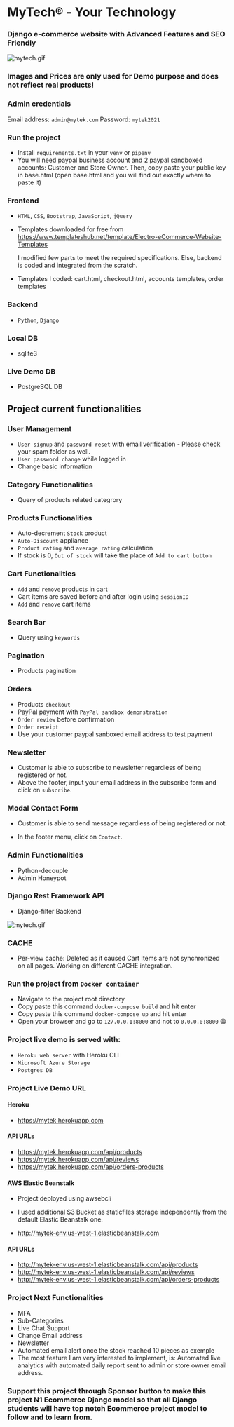 # MyTech® - Your Technology

### Django e-commerce website with Advanced Features and SEO Friendly

![mytech.gif](https://github.com/IT-Support-L2/mytek/blob/main/mytech.gif)

### Images and Prices are only used for Demo purpose and does not reflect real products! 

### Admin credentials

Email address: `admin@mytek.com` 
Password: `mytek2021`

### Run the project

- Install `requirements.txt` in your `venv` or `pipenv`
- You will need paypal business account and 2 paypal sandboxed accounts: Customer and Store Owner. Then, copy paste your public key in base.html (open base.html and you will find out exactly where to paste it)

### Frontend

- `HTML`, `CSS`, `Bootstrap`, `JavaScript`, `jQuery`

- Templates downloaded for free from https://www.templateshub.net/template/Electro-eCommerce-Website-Templates 

  I modified few parts to meet the required specifications. Else, backend is coded and integrated from the scratch.
  
- Templates I coded: cart.html, checkout.html, accounts templates, order templates

### Backend 

- `Python`, `Django`

### Local DB
- sqlite3

### Live Demo DB
- PostgreSQL DB


## Project current functionalities

### User Management

- `User signup` and `password reset` with email verification - Please check your spam folder as well. 
- `User password change` while logged in
- Change basic information

### Category Functionalities

- Query of products related categrory

### Products Functionalities

- Auto-decrement `Stock` product
- `Auto-Discount` appliance
- `Product rating` and `average rating` calculation
- If stock is 0, `Out of stock` will take the place of `Add to cart button`

### Cart Functionalities

- `Add` and `remove` products in cart
- Cart items are saved before and after login using `sessionID`
- `Add` and `remove` cart items

### Search Bar

- Query using `keywords`

### Pagination

- Products pagination

### Orders

- Products `checkout`
- PayPal payment with `PayPal sandbox demonstration`
- `Order review` before confirmation
- `Order receipt`
- Use your customer paypal sanboxed email address to test payment

### Newsletter

- Customer is able to subscribe to newsletter regardless of being registered or not.
- Above the footer, input your email address in the subscribe form and click on `subscribe`.

### Modal Contact Form

- Customer is able to send message regardless of being registered or not.

- In the footer menu, click on `Contact`.


### Admin Functionalities

- Python-decouple
- Admin Honeypot

### Django Rest Framework API

- Django-filter Backend

![mytech.gif](https://github.com/IT-Support-L2/mytek/blob/main/mytechAPI.gif)

### CACHE

- Per-view cache: Deleted as it caused Cart Items are not synchronized on all pages. Working on different CACHE integration.
### Run the project from `Docker container`

- Navigate to the project root directory
- Copy paste this command `docker-compose build` and hit enter
- Copy paste this command `docker-compose up` and hit enter
- Open your browser and go to `127.0.0.1:8000` and not to `0.0.0.0:8000` 😁


### Project live demo is served with:

- `Heroku web server` with Heroku CLI
- `Microsoft Azure Storage`
- `Postgres DB`

### Project Live Demo URL

#### Heroku
- https://mytek.herokuapp.com

#### API URLs
-  https://mytek.herokuapp.com/api/products
-  https://mytek.herokuapp.com/api/reviews
-  https://mytek.herokuapp.com/api/orders-products

#### AWS Elastic Beanstalk
- Project deployed using awsebcli
- I used additional S3 Bucket as staticfiles storage independently from the default Elastic Beanstalk one.

- http://mytek-env.us-west-1.elasticbeanstalk.com

#### API URLs
-  http://mytek-env.us-west-1.elasticbeanstalk.com/api/products
-  http://mytek-env.us-west-1.elasticbeanstalk.com/api/reviews
-  http://mytek-env.us-west-1.elasticbeanstalk.com/api/orders-products


### Project Next Functionalities

- MFA
- Sub-Categories
- Live Chat Support
- Change Email address
- Newsletter
- Automated email alert once the stock reached 10 pieces as exemple
- The most feature I am very interested to implement, is: Automated live analytics with automated daily report sent to admin or store owner email address. 

### Support this project through Sponsor button to make this project N1 Ecommerce Django model so that all Django students will have top notch Ecommerce project model to follow and to learn from.

